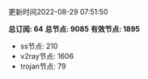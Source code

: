 更新时间2022-08-29 07:51:50

**总订阅: 64**
**总节点: 9085**
**有效节点: 1895**
- ss节点: 210
- v2ray节点: 1606
- trojan节点: 79

